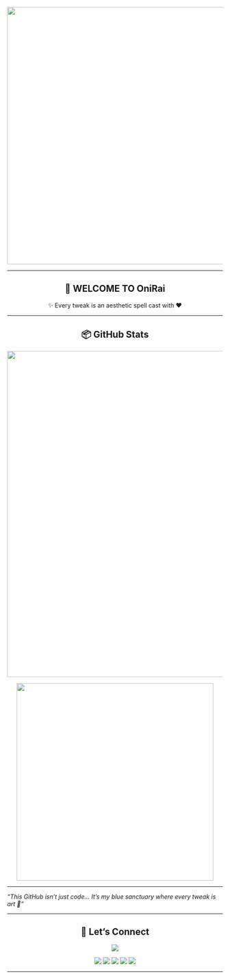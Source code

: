 <!-- WAIFU AESTHETIC -->
<p align="center">
  <img src="https://i.imgur.com/QXCpMFJ.jpeg" width="600px" />
</p>

---

<h2 align="center">🩵 WELCOME TO OniRai</h2>
<p align="center">
  ✨ Every tweak is an aesthetic spell cast with ❤️
</p>

---

<h2 align="center">📦 GitHub Stats</h2>
<p align="center">
  <img src="https://github-readme-stats.vercel.app/api?username=OniRai&show_icons=true&theme=blueberry&hide_border=true&bg_color=00000000&title_color=00bfff&icon_color=00bfff&text_color=5dade2" width="760px" />
</p>
<p align="center">
  <img src="https://github-readme-streak-stats.herokuapp.com?user=OniRai&theme=blueberry&hide_border=true&background=FFFFFF00&ring=00BFFF&fire=00BFFF&currStreakLabel=00BFFF" width="460px" />
</p>

---
<i>“This GitHub isn’t just code... It’s my blue sanctuary where every tweak is art 💙”</i></p>

---

<h2 align="center">🔗 Let’s Connect</h2>
<p align="center">
  <a href="https://t.me/OniRai"><img src="https://img.shields.io/badge/Telegram-@OniRai-00BFFF?style=for-the-badge&logo=telegram" /></a>
<p align="center">
  <a href="linktr.ee/OniRai.UII"><img src="https://img.shields.io/badge/Linktree-Explore-00BFFF?style=for-the-badge&logo=linktree" /></a>
  <a href="hhttps://www.tiktok.com/@onirai_uii?_t=ZS-8xq8F1Fz01h&_r=1"><img src="https://img.shields.io/badge/TikTok-fromcn.id-00BFFF?style=for-the-badge&logo=tiktok" /></a>
    <a href="https://t.me/OniRaiGrup"><img src="https://img.shields.io/badge/Group-OniRaiCommunity-00BFFF?style=for-the-badge&logo=telegram" /></a>
  <a href="https://t.me/OniRaiUIImodulMagisk"><img src="https://img.shields.io/badge/Channel-OniRaiChannel-00BFFF?style=for-the-badge&logo=telegram" /></a>
  <a href="hhttps://ko-fi.com/traktir_onirai_kopi"><img src="https://img.shields.io/badge/Buy+Me+a+Ko--fi-Blue+Energy-00BFFF?style=for-the-badge&logo=kofi" /></a>
</p>


---

<!-- ANIME SVG WAIFU IN CORNER -->
<img src="https://media1.tenor.com/m/7vi-DvOOfGkAAAAC/naruko-anime.gif" align="right" width="1400px" style="margin-right: -2000px; margin-top: -2000px; pointer-events: none;" />

<!-- OPTIONAL: PARTICLE RAIN EFFECT (HTML only works on some viewers) -->
<!-- Can also be added via GitHub Pages -->

<!-- END -->

